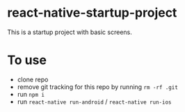 # react-native-startup-project

This is a startup project with basic screens.

# To use
- clone repo
- remove git tracking for this repo by running `rm -rf .git`
- run `npm i`
- run `react-native run-android` / `react-native run-ios` 

